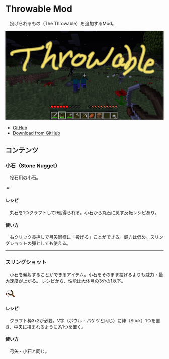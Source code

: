 # Throwable Mod

　投げられるもの（The Throwable）を追加するMod。

![logo](https://raw.githubusercontent.com/kanomiya/Throwable-Mod/1.11.2/logo.png)

- [GitHub](https://github.com/kanomiya/Throwable-Mod)
- [Download from GitHub](https://github.com/kanomiya/Throwable-Mod/releases)

## コンテンツ
### 小石（Stone Nugget）
　投石用の小石。

![小石](https://raw.githubusercontent.com/kanomiya/Throwable-Mod/1.11.2/stone_nugget.png)

#### レシピ
　丸石を1つクラフトして9個得られる。小石から丸石に戻す反転レシピあり。
#### 使い方
　右クリック長押しで弓矢同様に「投げる」ことができる。威力は低め。スリングショットの弾としても使える。

---

### スリングショット
　小石を発射することができるアイテム。小石をそのまま投げるよりも威力・最大速度が上がる。
レシピから、性能は大体弓の3分の1以下。

![スリングショット](https://raw.githubusercontent.com/kanomiya/Throwable-Mod/1.11.2/sling_shot.png)

#### レシピ
　クラフト枠3x2が必要。V字（ボウル・バケツと同じ）に棒（Stick）1つを置き、中央に挟まれるように糸1つを置く。

#### 使い方
　弓矢・小石と同じ。
